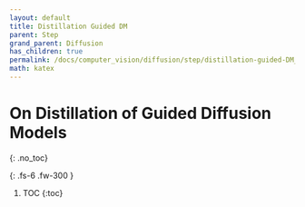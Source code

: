 ```yaml
---
layout: default
title: Distillation Guided DM
parent: Step
grand_parent: Diffusion
has_children: true
permalink: /docs/computer_vision/diffusion/step/distillation-guided-DM_2023_12_11
math: katex
---
```


# On Distillation of Guided Diffusion Models
{: .no_toc}

<!-- [Pseudo Numerical Methods for Diffusion Models on Manifolds](https://arxiv.org/abs/2202.09778) -->
{: .fs-6 .fw-300 }

1. TOC
{:toc}

